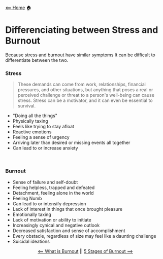 [<== Home](README.md) 🏠 

# Differenciating between Stress and Burnout

Because stress and burnout have similar symptoms It can be difficult to differentiate between the two.


### **Stress**
> These demands can come from work, relationships, financial pressures, and other situations, but anything that poses a real or perceived challenge or threat to a person's well-being can cause stress. Stress can be a motivator, and it can even be essential to survival.

- "Doing all the things"
- Physically taxing
- Feels like trying to stay afloat
- Reactive emotions
- Feeling a sense of urgency
- Arriving later than desired or missing events all together
- Can lead to or increase anxiety 

<br>

### **Burnout**
- Sense of failure and self-doubt
- Feeling helpless, trapped and defeated
- Detachment, feeling alone in the world
- Feeling Numb
- Can lead to or intensify depression
- Lack of interest in things that once brought pleasure
- Emotionally taxing
- Lack of motivation or ability to initiate
- Increasingly cynical and negative outlook
- Decreased satisfaction and sense of accomplishment
- Every obstacle, regardless of size may feel like a daunting challenge 
- Suicidal ideations


<div align=center>
  
[<== What is Burnout](whatIsBurnout.md)   ||  [5 Stages of Burnout ==>](fivestages.md)

